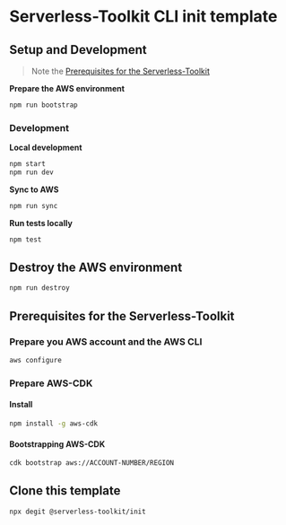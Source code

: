 # Serverless-Toolkit CLI init template

## Setup and Development

> Note the [Prerequisites for the Serverless-Toolkit](#prerequisites-for-the-serverless-toolkit)

**Prepare the AWS environment**

```sh
npm run bootstrap
```

### Development

**Local development**

```sh
npm start
npm run dev
```

**Sync to AWS**

```sh
npm run sync
```

**Run tests locally**

```sh
npm test
```

## Destroy the AWS environment

```sh
npm run destroy
```

## Prerequisites for the Serverless-Toolkit

### Prepare you AWS account and the AWS CLI

```sh
aws configure
```

### Prepare AWS-CDK

#### Install

```sh
npm install -g aws-cdk
```

#### Bootstrapping AWS-CDK

```sh
cdk bootstrap aws://ACCOUNT-NUMBER/REGION
```

## Clone this template

```
npx degit @serverless-toolkit/init
```
